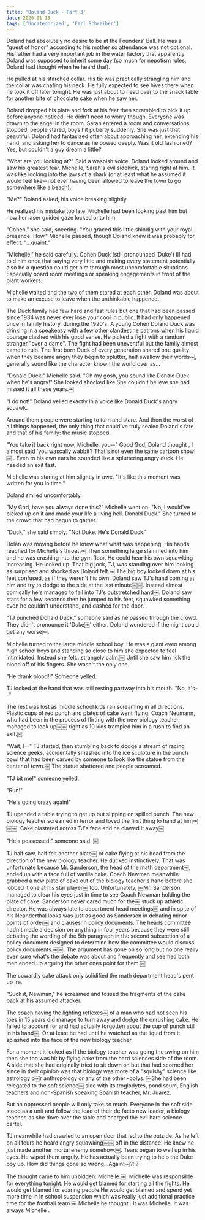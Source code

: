 ```yaml
---
title: 'Doland Duck - Part 3'
date: 2020-01-15
tags: ['Uncategorized', 'Carl Schreiber']
---
```


Doland had absolutely no desire to be at the Founders' Ball. He was a "guest of honor" according to his mother so attendance was not optional. His father had a very important job in the water factory that apparently Doland was supposed to inherit some day (so much for nepotism rules, Doland had thought when he heard that).

He pulled at his starched collar. His tie was practically strangling him and the collar was chafing his neck. He fully expected to see hives there when he took it off later tonight. He was just about to head over to the snack table for another bite of chocolate cake when he saw her.

Doland dropped his plate and fork at his feet then scrambled to pick it up before anyone noticed. He didn't need to worry though. Everyone was drawn to the angel in the room. Sarah entered a room and conversations stopped, people stared, boys hit puberty suddenly. She was just that beautiful. Doland had fantasized often about approaching her, extending his hand, and asking her to dance as he bowed deeply. Was it old fashioned? Yes, but couldn't a guy dream a little?

"What are you looking at?" Said a waspish voice. Doland looked around and saw his greatest fear. Michelle, Sarah's evil sidekick, staring right at him. It was like looking into the jaws of a shark (or at least what he assumed it would feel like--not ever having been allowed to leave the town to go somewhere like a beach).

"Me?" Doland asked, his voice breaking slightly.

He realized his mistake too late. Michelle had been looking past him but now her laser guided gaze locked onto him.

"Cohen," she said, sneering. "You graced this little shindig with your royal presence. How," Michelle paused, though Doland knew it was probably for effect. "...quaint."

"Michelle," he said carefully. Cohen Duck (still pronounced 'Duke') III had told him once that saying very little and making every statement potentially also be a question could get him through most uncomfortable situations. Especially board room meetings or speaking engagements in front of the plant workers.

Michelle waited and the two of them stared at each other. Doland was about to make an excuse to leave when the unthinkable happened.

The Duck family had few hard and fast rules but one that had been passed since 1934 was never ever lose your cool in public. It had only happened once in family history, during the 1920's. A young Cohen Doland Duck was drinking in a speakeasy with a few other clandestine patrons when his liquid courage clashed with his good sense. He picked a fight with a random stranger "over a dame". The fight had been uneventful but the family almost came to ruin. The first born Duck of every generation shared one quality: when they became angry they begin to splutter, half swallow their words￼, generally sound like the character known the world over as...

"Donald Duck!" Michelle said. "Oh my gosh, you sound like Donald Duck when he's angry!" She looked shocked like She couldn't believe she had missed it all these years.￼

"I do not!" Doland yelled exactly in a voice like Donald Duck's angry squawk.

Around them people were starting to turn and stare. And then the worst of all things happened, the only thing that could've truly sealed Doland's fate and that of his family: the music stopped.

"You take it back right now, Michelle, you--" Good God, Doland thought , I almost said 'you wascally wabbit'! That's not even the same cartoon show!￼ . Even to his own ears he sounded like a spluttering angry duck. He needed an exit fast.

Michelle was staring at him slightly in awe. "It's like this moment was written for you in time."

Doland smiled uncomfortably.

"My God, have you always done this?" Michelle went on. "No, I would've picked up on it and made your life a living hell. Donald Duck." She turned to the crowd that had begun to gather.

"Duck," she said simply. "Not Duke. He's Donald Duck."

Dolan was moving before he knew what what was happening. His hands reached for Michelle's throat.￼ Then something large slammed into him and he was crashing into the gym floor. He could hear his own squawking increasing. He looked up. That big jock, TJ, was standing over him looking as surprised and shocked as Doland felt.￼ The big boy looked down at his feet confused, as if they weren't his own. Doland saw TJ's hand coming at him and try to dodge to the side at the last minute￼￼. Instead almost comically he's managed to fall into TJ's outstretched hand￼. Doland saw stars for a few seconds then he jumped to his feet, squawked something even he couldn't understand, and dashed for the door.

"TJ punched Donald Duck," someone said as he passed through the crowd. They didn't pronounce it 'Duke￼' either. Doland wondered if the night could get any worse￼.

Michelle turned to the large middle school boy. He was a giant even among high school boys and standing so close to him she expected to feel intimidated. Instead she felt…strangely calm.￼ Until she saw him lick the blood off of his fingers. She wasn't the only one.

"He drank blood!!" Someone yelled.

TJ looked at the hand that was still resting partway into his mouth. "No, it's--"

The rest was lost as middle school kids ran screaming in all directions. Plastic cups of red punch and plates of cake went flying. Coach Neumann, who had been in the process of flirting with the new biology teacher, managed to look up￼￼ right as 10 kids trampled him in a rush to find an exit.￼

"Wait, I--" TJ started, then stumbling back to dodge a stream of racing science geeks, accidentally smashed into the ice sculpture in the punch bowl that had been carved by someone to look like the statue from the center of town.￼ The statue shattered and people screamed.

"TJ bit me!" someone yelled.

"Run!"

"He's going crazy again!"

TJ upended a table trying to get up but slipping on spilled punch. The new biology teacher screamed in terror and loved the first thing to hand at him￼￼￼. Cake plastered across TJ's face and he clawed it away￼.

"He's possessed!" someone said. ￼

TJ half saw, half felt another plate￼ of cake flying at his head from the direction of the new biology teacher. He ducked instinctively. That was unfortunate because Mr. Sanderson, the head of the math department￼, ended up with a face full of vanilla cake. Coach Newman meanwhile grabbed a new plate of cake out of the biology teacher's hand before she lobbed it one at his star player￼ too. Unfortunately, ￼Mr. Sanderson managed to clear his eyes just in time to see Coach Newman holding the plate of cake. Sanderson never cared much for the￼ stuck up athletic director. He was always late to department head meetings￼ and in spite of his Neanderthal looks was just as good as Sanderson in debating minor points of order￼ and clauses in policy documents. The heads committee hadn't made a decision on anything in four years because they were still debating the wording of the 5th paragraph in the second subsection of a policy document designed to determine how the committee would discuss policy documents.￼￼. The argument has gone on so long but no one really even sure what's the debate was about and frequently and seemed both men ended up arguing the other ones point for them.￼

The cowardly cake attack only solidified the math department head's pent up ire.

"Suck it, Newman," he screamed and tossed the fragments of the cake back at his assumed attacker.

The coach having the lighting reflexes￼ of a man who had not seen his toes in 15 years did manage to turn away and dodge the onrushing cake. He failed to account for and had actually forgotten about the cup of punch still in his hand￼. Or at least he had until he watched as the liquid from it splashed into the face of the new biology teacher.

For a moment it looked as if the biology teacher was going the swing on him then she too was hit by flying cake from the hard sciences side of the room. A side that she had originally tried to sit down on but that had scorned her since in their opinion was that biology was more of a "squishy" science like astrology o￼r anthropology or any of the other -polys. ￼She had been relegated to the soft science￼ side with its troglodytes, pond scum, English teachers and non-Spanish speaking Spanish teacher, Mr. Juarez.

But an oppressed people will only take so much. Everyone in the soft side stood as a unit and follow the lead of their de facto new leader, a biology teacher, as she dove over the table and charged the evil hard science cartel.

TJ meanwhile had crawled to an open door that led to the outside. As he left on all fours he heard angry squawking￼￼ off in the distance. He knew he just made another mortal enemy somehow.￼. Tears began to well up in his eyes. He wiped them angrily. He has actually been trying to help the Duke boy up. How did things gone so wrong…Again!￼?!!?

The thought came to him unbidden: Michelle.￼. Michelle was responsible for everything tonight. He would get blamed for starting all the fights. He would get blamed for scaring people.He would get blamed and spend yet more time in in school suspension which was really just additional practice time for the football team.￼ Michelle he thought . It was Michelle. It was always Michelle .
